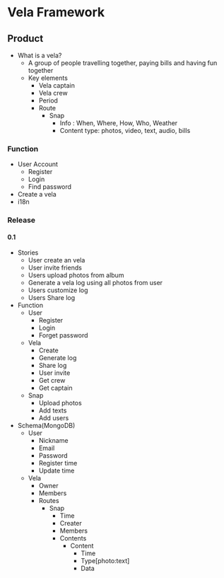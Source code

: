 # Vela Framework
## Product
* What is a vela?
    * A group of people travelling together, paying bills and having fun together
    * Key elements
      * Vela captain
      * Vela crew
      * Period
      * Route 
      	* Snap 
      	  * Info : When, Where, How, Who, Weather
      	  * Content type: photos, video, text, audio, bills

### Function
* User Account
	* Register
	* Login
	* Find password
* Create a vela
* i18n 

### Release 
#### 0.1
* Stories
	* User create an vela
	* User invite friends
	* Users upload photos from album
	* Generate a vela log using all photos from user
	* Users customize log
	* Users Share log
* Function
	* User
	  * Register
	  * Login
	  * Forget password
	* Vela 
	  * Create
	  * Generate log 
	  * Share log
	  * User invite
	  * Get crew
	  * Get captain
    * Snap
      * Upload photos
      * Add texts
      * Add users
* Schema(MongoDB)
	* User
		* Nickname
		* Email
		* Password
		* Register time
		* Update time
	* Vela
		* Owner
		* Members
		* Routes
			* Snap
				* Time
				* Creater
				* Members
				* Contents
					* Content
						* Time
						* Type[photo:text]
						* Data